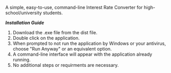 A simple, easy-to-use, command-line Interest Rate Converter for high-school/university students.

***Installation Guide***

1. Download the .exe file from the dist file.
2. Double click on the application.
3. When prompted to not run the application by Windows or your antivirus, choose "Run Anyway" or an equivalent option.
4. A command-line interface will appear with the application already running.
5. No additional steps or requirments are necessary.
